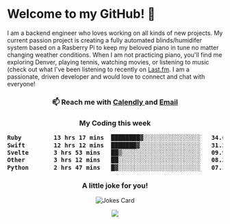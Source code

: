 <h1> Welcome to my GitHub! 👋 </h1>


  I am a backend engineer who loves working on all kinds of new projects. My current passion project is creating a fully automated blinds/humidifer system based on a Rasberry Pi to keep my beloved piano in tune no matter changing weather conditions. When I am not practicing piano, you'll find me exploring Denver, playing tennis, watching movies, or listening to music (check out what I've been listening to recently on [Last.fm](https://www.last.fm/user/mballa000). I am a passionate, driven developer and would love to connect and chat with everyone!

<h3 align = "center"> 📫 Reach me with <a href = "https://calendly.com/msbrandt00/30min"> Calendly </a> and <a href="mailto:msbrandt00@gmail.com">Email</a> 
 </h3>


 
<div align = "center"
[![Anurag's GitHub stats](https://github-readme-stats.vercel.app/api?username=mbrandt00)](https://github.com/anuraghazra/github-readme-stats)
          </div>
<h3 align="center">
  My Coding this week
<!--START_SECTION:waka-->

```txt
Ruby         13 hrs 17 mins  ████████▓░░░░░░░░░░░░░░░░   34.03 %
Swift        12 hrs 12 mins  ███████▓░░░░░░░░░░░░░░░░░   31.28 %
Svelte       3 hrs 53 mins   ██▒░░░░░░░░░░░░░░░░░░░░░░   09.96 %
Other        3 hrs 12 mins   ██░░░░░░░░░░░░░░░░░░░░░░░   08.20 %
Python       2 hrs 47 mins   █▓░░░░░░░░░░░░░░░░░░░░░░░   07.16 %
```

<!--END_SECTION:waka-->

### A little joke for you!

![Jokes Card](https://readme-jokes.vercel.app/api?hideBorder)

<a href="https://www.linkedin.com/in/mbrandt00/"><img src="https://img.shields.io/badge/linkedin-%230077B5.svg?&style=for-the-badge&logo=linkedin&logoColor=white" /></a>
